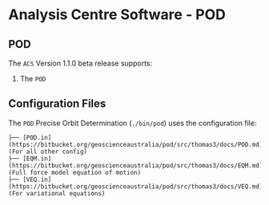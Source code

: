 # Analysis Centre Software - POD

## POD

The `ACS` Version 1.1.0 beta release supports:

1. The `POD` 

## Configuration Files

The `POD` Precise Orbit Determination (`./bin/pod`) uses the configuration file:

    ├── [POD.in](https://bitbucket.org/geoscienceaustralia/pod/src/thomas3/docs/POD.md) (For all other config)
    ├── [EQM.in](https://bitbucket.org/geoscienceaustralia/pod/src/thomas3/docs/EQM.md) (Full force model equation of motion)
    ├── [VEQ.in](https://bitbucket.org/geoscienceaustralia/pod/src/thomas3/docs/VEQ.md) (For variational equations)
    

    

